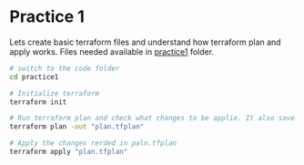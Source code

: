 # Practice 1

Lets create basic terraform files and understand how terraform plan and apply works. Files needed available in [practice1](./practice1/) folder.

```sh
# switch to the code folder
cd practice1

# Initialize terraform
terraform init

# Run terraform plan and check what changes to be applie. It also save the changes to plan.tfplan file
terraform plan -out "plan.tfplan"

# Apply the changes rerded in paln.tfplan
terraform apply "plan.tfplan"
```
